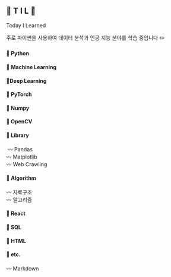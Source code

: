 ## 🌱 T I L 🌱

Today I Learned

주로 파이썬을 사용하여 데이터 분석과 인공 지능 분야를 학습 중입니다 ✏️



#### 🔵 Python 

#### 🤖 Machine Learning	
#### 🤖Deep Learning

#### 🔸 PyTorch

#### 📓 Numpy
#### 📓 OpenCV
#### 📓 Library
​	〰️ Pandas   
​	〰️ Matplotlib   
​	〰️ Web Crawling




#### 📓 Algorithm
〰️ 자료구조    
〰️ 알고리즘

#### 📓 React 
#### 📓 SQL
#### 📓 HTML 
#### 📓 etc.
 〰️   Markdown




 
